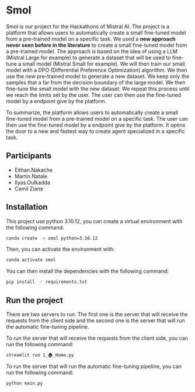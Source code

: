 # Smol

Smol is our project for the Hackathons of Mistral AI. The project is a platform that allows users to automatically create a small fine-tuned model from a pre-trained model on a specific task. We used a **new approach never seen before in the literature** to create a small fine-tuned model from a pre-trained model. The approach is based on the idea of using a LLM (Mistral Large for example) to generate a dataset that will be used to fine-tune a small model (Mistral Small for example). We will then train our small model with a DPO (Differential Preference Optimization) algorithm. We then use the new pre-trained model to generate a new dataset. We keep only the samples that a far from the decision boundary of the large model. We then fine-tune the small model with the new dataset. We repeat this process until we reach the limits set by the user. The user can then use the fine-tuned model by a endpoint give by the platform.

To summarize, the platform allows users to automatically create a small fine-tuned model from a pre-trained model on a specific task. The user can then use the fine-tuned model by a endpoint give by the platform. 
It opens the door to a new and fastest way to create agent specialized in a specific task.

## Participants
- Eithan.Nakache
- Martin.Natale
- Ilyas.Oulkadda
- Camil Ziane

## Installation
This project use python 3.10.12, you can create a virtual environment with the following command:

```bash
conda create -n smol python=3.10.12
```

Then, you can activate the environment with:

```bash
conda activate smol
```

You can then install the dependencies with the following command:

```bash
pip install -r requirements.txt
```

## Run the project
There are two servers to run. The first one is the server that will receive the requests from the client side and the second one is the server that will run the automatic fine-tuning pipeline.

To run the server that will receive the requests from the client side, you can run the following command:

```bash
streamlit run 1_🏠_Home.py
```

To run the server that will run the automatic fine-tuning pipeline, you can run the following command:

```bash
python main.py
```